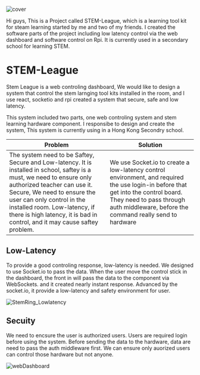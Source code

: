 
![cover](https://user-images.githubusercontent.com/86845927/165398689-4ab8e27d-5197-483a-8eca-bf85dd106087.png)

Hi guys, This is a Project called STEM-League, which is a learning tool kit for steam learning started by me and two of my friends. I created the software parts of the project including low latency control via the web dashboard and software control on Rpi. It is currently used in a secondary school for learning STEM. 

# STEM-League
Stem League is a web controling dashboard, We would like to design a system that control the stem larnging tool kits installed in the room, and I use react, socketio and rpi created a system that secure, safe and low latency.

This system included two parts, one web controling system and stem learning hardware component. I responsibe to design and create the system, This system is currently using in a Hong Kong Secondry school.

| Problem                                                                                                                                                                                                                                                                                                                           | Solution                                                                                                                                                                                                                  |
| --------------------------------------------------------------------------------------------------------------------------------------------------------------------------------------------------------------------------------------------------------------------------------------------------------------------------------- | ------------------------------------------------------------------------------------------------------------------------------------------------------------------------------------------------------------------------- |
| The system need to be Saftey, Secure and Low-latency. It is installed in school, saftey is a must, we need to ensure only authorized teacher can use it. Secure, We need to ensure the user can only control in the installed room. Low-latency, if there is high latency, it is bad in control, and it may cause saftey problem. | We use Socket.io to create a low-latency control environment, and required the use login-in before that get into the control board. They need to pass through auth middleware, before the command really send to hardware |

## Low-Latency

To provide a good controling response, low-latency is needed. We designed to use Socket.io to pass the data. When the user move the control stick in the dashboard, the front in will pass the data to the component via WebSockets. and it created nearly instant response. Advanced by the socket.io, it provide a low-latency and safety environment for user.

![StemRing_Lowlatency](https://www.clong.pro/assets/blog/stem-league/move_Left.gif)

## Secuity

We need to encsure the user is authorized users. Users are required login before using the system. Before sending the data to the hardware, data are need to pass the auth middleware first. We can ensure only auorized users can control those hardware but not anyone.

![webDashboard]([https://user-images.githubusercontent.com/86845927/183285445-93707b2d-1de7-4f67-8c3f-8a72448597ad.png](https://www.clong.pro/assets/blog/stem-league/stemring_anim.gif))
